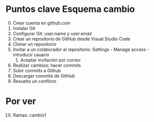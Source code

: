 
# Puntos clave Esquema cambio

0. Crear cuenta en github.com
1. Instalar Git
2. Configurar Git: user.name y user.email
3. Crear un repositorio de GitHub desde Visual Studio Code
4. Clonar un repositorio
5. Invitar a un colaborador al repositorio: Settings - Manage access - introducir usuario
   1. Aceptar invitación por correo
6. Realizar cambios: hacer commits
7. Subir commits a Github
8. Descargar commits de GitHub
9. Resuelto un conflicto

# Por ver
10. Ramas: cambio1